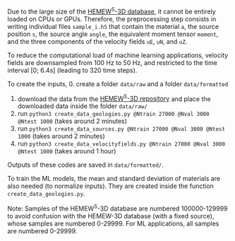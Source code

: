 Due to the large size of the [HEMEW<sup>S</sup>-3D database](https://doi.org/10.57745/LAI6YU), it cannot be entirely loaded on CPUs or GPUs. Therefore, the preprocessing step consists in writing individual files `sample_i.h5` that contain the material `a`, the source position `s`, the source angle `angle`, the equivalent moment tensor `moment`, and the three components of the velocity fields `uE`, `uN`, and `uZ`.

To reduce the computational load of machine learning applications, velocity fields are downsampled from 100 Hz to 50 Hz, and restricted to the time interval [0; 6.4s] (leading to 320 time steps).

To create the inputs, 
0. create a folder `data/raw` and a folder `data/formatted`
1. download the data from the [HEMEW<sup>S</sup>-3D repository](https://doi.org/10.57745/LAI6YU) and place the downloaded data inside the folder `data/raw/`
2. run `python3 create_data_geologies.py @Ntrain 27000 @Nval 3000 @Ntest 1000` (takes around 2 minutes)
3. run `python3 create_data_sources.py @Ntrain 27000 @Nval 3000 @Ntest 1000` (takes around 2 minutes)
4. run `python3 create_data_velocityfields.py @Ntrain 27000 @Nval 3000 @Ntest 1000` (takes around 1 hour)

Outputs of these codes are saved in `data/formatted/`.

To train the ML models, the mean and standard deviation of materials are also needed (to normalize inputs). They are created inside the function `create_data_geologies.py`.

Note: Samples of the HEMEW<sup>S</sup>-3D database are numbered 100000-129999 to avoid confusion with the HEMEW-3D database (with a fixed source), whose samples are numbered 0-29999. For ML applications, all samples are numbered 0-29999.

